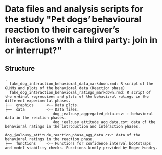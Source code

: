 # Data files and analysis scripts for the study "Pet dogs’ behavioural reaction to their caregiver’s interactions with a third party: join in or interrupt?"


## Structure 

```
.
  fake_dog_interaction_behavioral_data_markdown.rmd: R script of the GLMMs and plots of the behavioral data (Reaction phase)
  fake_dog_interaction_behavioral_ratings_markdown.rmd: R script of the ordinal regressions and plots of the behavioral ratings in the different experimental phases.
├──  graphics      <-- Data plots.
├──  data          <-- Data files.
                      dog_jealousy_aggregated_data.csv: : behavioral data in the reaction phases.
                      dog_jealousy_attitude_agg_data.csv: data of the behavioral ratings in the introduction and interaction phases.
                      dog_jealousy_attitude_reaction_phase_agg_data.csv: data of the behavioral ratings in the reaction phase.
├──  functions     <-- Functions for confidence interval bootstraps and model stability checks. Functions kindly provided by Roger Mundry.
```